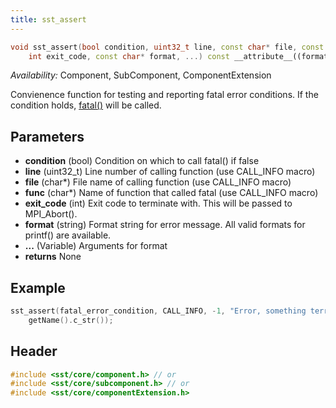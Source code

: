 ```yaml
---
title: sst_assert
---
```


```cpp
void sst_assert(bool condition, uint32_t line, const char* file, const char* func, 
    int exit_code, const char* format, ...) const __attribute__((format(printf, 6, 7)));
```
*Availability:* Component, SubComponent, ComponentExtension

Convienence function for testing and reporting fatal error conditions. If the condition holds, [fatal()](fatal) will be called.

## Parameters
* **condition** (bool) Condition on which to call fatal() if false
* **line** (uint32_t) Line number of calling function (use CALL_INFO macro)
* **file** (char*) File name of calling function (use CALL_INFO macro)
* **func** (char*) Name of function that called fatal (use CALL_INFO macro)
* **exit_code** (int) Exit code to terminate with. This will be passed to MPI_Abort().
* **format** (string) Format string for error message. All valid formats for printf() are available.
* **...** (Variable) Arguments for format
* **returns** None


## Example

<!--- SOURCE_CODE: None --->
```cpp
sst_assert(fatal_error_condition, CALL_INFO, -1, "Error, something terrible happend to component %s.\n", 
    getName().c_str());
```

## Header
```cpp
#include <sst/core/component.h> // or
#include <sst/core/subcomponent.h> // or
#include <sst/core/componentExtension.h>
```